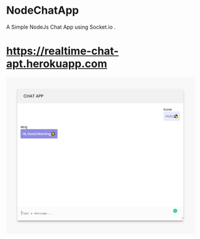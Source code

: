 # NodeChatApp
A Simple NodeJs Chat App using Socket.io .

# https://realtime-chat-apt.herokuapp.com

<p align="center"> <img src="public/Images/Realtime_Chatapp.JPG" alt="kunal0007" /> </p>
